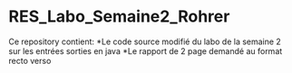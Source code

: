 # RES_Labo_Semaine2_Rohrer

Ce repository contient:
*Le code source modifié du labo de la semaine 2 sur les entrées sorties en java
*Le rapport de 2 page demandé au format recto verso


